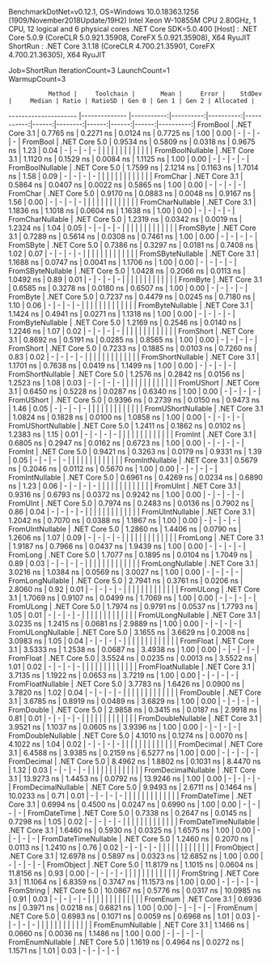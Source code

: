 
BenchmarkDotNet=v0.12.1, OS=Windows 10.0.18363.1256 (1909/November2018Update/19H2)
Intel Xeon W-10855M CPU 2.80GHz, 1 CPU, 12 logical and 6 physical cores
.NET Core SDK=5.0.400
  [Host]   : .NET Core 5.0.9 (CoreCLR 5.0.921.35908, CoreFX 5.0.921.35908), X64 RyuJIT
  ShortRun : .NET Core 3.1.18 (CoreCLR 4.700.21.35901, CoreFX 4.700.21.36305), X64 RyuJIT

Job=ShortRun  IterationCount=3  LaunchCount=1  
WarmupCount=3  

               Method |     Toolchain |       Mean |     Error |    StdDev |     Median | Ratio | RatioSD | Gen 0 | Gen 1 | Gen 2 | Allocated |
--------------------- |-------------- |-----------:|----------:|----------:|-----------:|------:|--------:|------:|------:|------:|----------:|
             FromBool | .NET Core 3.1 |  0.7765 ns | 0.2271 ns | 0.0124 ns |  0.7725 ns |  1.00 |    0.00 |     - |     - |     - |         - |
             FromBool | .NET Core 5.0 |  0.9534 ns | 0.5809 ns | 0.0318 ns |  0.9675 ns |  1.23 |    0.04 |     - |     - |     - |         - |
                      |               |            |           |           |            |       |         |       |       |       |           |
     FromBoolNullable | .NET Core 3.1 |  1.1120 ns | 0.1529 ns | 0.0084 ns |  1.1125 ns |  1.00 |    0.00 |     - |     - |     - |         - |
     FromBoolNullable | .NET Core 5.0 |  1.7599 ns | 2.1214 ns | 0.1163 ns |  1.7014 ns |  1.58 |    0.09 |     - |     - |     - |         - |
                      |               |            |           |           |            |       |         |       |       |       |           |
             FromChar | .NET Core 3.1 |  0.5864 ns | 0.0407 ns | 0.0022 ns |  0.5865 ns |  1.00 |    0.00 |     - |     - |     - |         - |
             FromChar | .NET Core 5.0 |  0.9170 ns | 0.0883 ns | 0.0048 ns |  0.9167 ns |  1.56 |    0.00 |     - |     - |     - |         - |
                      |               |            |           |           |            |       |         |       |       |       |           |
     FromCharNullable | .NET Core 3.1 |  1.1836 ns | 1.1018 ns | 0.0604 ns |  1.1638 ns |  1.00 |    0.00 |     - |     - |     - |         - |
     FromCharNullable | .NET Core 5.0 |  1.2319 ns | 0.0342 ns | 0.0019 ns |  1.2324 ns |  1.04 |    0.05 |     - |     - |     - |         - |
                      |               |            |           |           |            |       |         |       |       |       |           |
            FromSByte | .NET Core 3.1 |  0.7289 ns | 0.5614 ns | 0.0308 ns |  0.7461 ns |  1.00 |    0.00 |     - |     - |     - |         - |
            FromSByte | .NET Core 5.0 |  0.7386 ns | 0.3297 ns | 0.0181 ns |  0.7408 ns |  1.02 |    0.07 |     - |     - |     - |         - |
                      |               |            |           |           |            |       |         |       |       |       |           |
    FromSByteNullable | .NET Core 3.1 |  1.1688 ns | 0.0747 ns | 0.0041 ns |  1.1706 ns |  1.00 |    0.00 |     - |     - |     - |         - |
    FromSByteNullable | .NET Core 5.0 |  1.0428 ns | 0.2066 ns | 0.0113 ns |  1.0492 ns |  0.89 |    0.01 |     - |     - |     - |         - |
                      |               |            |           |           |            |       |         |       |       |       |           |
             FromByte | .NET Core 3.1 |  0.6585 ns | 0.3278 ns | 0.0180 ns |  0.6507 ns |  1.00 |    0.00 |     - |     - |     - |         - |
             FromByte | .NET Core 5.0 |  0.7237 ns | 0.4479 ns | 0.0245 ns |  0.7180 ns |  1.10 |    0.06 |     - |     - |     - |         - |
                      |               |            |           |           |            |       |         |       |       |       |           |
     FromByteNullable | .NET Core 3.1 |  1.1424 ns | 0.4941 ns | 0.0271 ns |  1.1318 ns |  1.00 |    0.00 |     - |     - |     - |         - |
     FromByteNullable | .NET Core 5.0 |  1.2169 ns | 0.2546 ns | 0.0140 ns |  1.2246 ns |  1.07 |    0.02 |     - |     - |     - |         - |
                      |               |            |           |           |            |       |         |       |       |       |           |
            FromShort | .NET Core 3.1 |  0.8692 ns | 0.5191 ns | 0.0285 ns |  0.8565 ns |  1.00 |    0.00 |     - |     - |     - |         - |
            FromShort | .NET Core 5.0 |  0.7233 ns | 0.1885 ns | 0.0103 ns |  0.7260 ns |  0.83 |    0.02 |     - |     - |     - |         - |
                      |               |            |           |           |            |       |         |       |       |       |           |
    FromShortNullable | .NET Core 3.1 |  1.1701 ns | 0.7638 ns | 0.0419 ns |  1.1499 ns |  1.00 |    0.00 |     - |     - |     - |         - |
    FromShortNullable | .NET Core 5.0 |  1.2576 ns | 0.2842 ns | 0.0156 ns |  1.2523 ns |  1.08 |    0.03 |     - |     - |     - |         - |
                      |               |            |           |           |            |       |         |       |       |       |           |
           FromUShort | .NET Core 3.1 |  0.6450 ns | 0.5228 ns | 0.0287 ns |  0.6340 ns |  1.00 |    0.00 |     - |     - |     - |         - |
           FromUShort | .NET Core 5.0 |  0.9396 ns | 0.2739 ns | 0.0150 ns |  0.9473 ns |  1.46 |    0.05 |     - |     - |     - |         - |
                      |               |            |           |           |            |       |         |       |       |       |           |
   FromUShortNullable | .NET Core 3.1 |  1.0824 ns | 0.1828 ns | 0.0100 ns |  1.0858 ns |  1.00 |    0.00 |     - |     - |     - |         - |
   FromUShortNullable | .NET Core 5.0 |  1.2411 ns | 0.1862 ns | 0.0102 ns |  1.2383 ns |  1.15 |    0.01 |     - |     - |     - |         - |
                      |               |            |           |           |            |       |         |       |       |       |           |
              FromInt | .NET Core 3.1 |  0.6805 ns | 0.2947 ns | 0.0162 ns |  0.6723 ns |  1.00 |    0.00 |     - |     - |     - |         - |
              FromInt | .NET Core 5.0 |  0.9421 ns | 0.3263 ns | 0.0179 ns |  0.9331 ns |  1.39 |    0.05 |     - |     - |     - |         - |
                      |               |            |           |           |            |       |         |       |       |       |           |
      FromIntNullable | .NET Core 3.1 |  0.5679 ns | 0.2046 ns | 0.0112 ns |  0.5670 ns |  1.00 |    0.00 |     - |     - |     - |         - |
      FromIntNullable | .NET Core 5.0 |  0.6961 ns | 0.4269 ns | 0.0234 ns |  0.6890 ns |  1.23 |    0.06 |     - |     - |     - |         - |
                      |               |            |           |           |            |       |         |       |       |       |           |
             FromUInt | .NET Core 3.1 |  0.9316 ns | 0.6793 ns | 0.0372 ns |  0.9242 ns |  1.00 |    0.00 |     - |     - |     - |         - |
             FromUInt | .NET Core 5.0 |  0.7974 ns | 0.2483 ns | 0.0136 ns |  0.7902 ns |  0.86 |    0.04 |     - |     - |     - |         - |
                      |               |            |           |           |            |       |         |       |       |       |           |
     FromUIntNullable | .NET Core 3.1 |  1.2042 ns | 0.7070 ns | 0.0388 ns |  1.1867 ns |  1.00 |    0.00 |     - |     - |     - |         - |
     FromUIntNullable | .NET Core 5.0 |  1.2860 ns | 1.4406 ns | 0.0790 ns |  1.2606 ns |  1.07 |    0.09 |     - |     - |     - |         - |
                      |               |            |           |           |            |       |         |       |       |       |           |
             FromLong | .NET Core 3.1 |  1.9187 ns | 0.7966 ns | 0.0437 ns |  1.9439 ns |  1.00 |    0.00 |     - |     - |     - |         - |
             FromLong | .NET Core 5.0 |  1.7077 ns | 0.1895 ns | 0.0104 ns |  1.7049 ns |  0.89 |    0.03 |     - |     - |     - |         - |
                      |               |            |           |           |            |       |         |       |       |       |           |
     FromLongNullable | .NET Core 3.1 |  3.0216 ns | 1.0384 ns | 0.0569 ns |  3.0027 ns |  1.00 |    0.00 |     - |     - |     - |         - |
     FromLongNullable | .NET Core 5.0 |  2.7941 ns | 0.3761 ns | 0.0206 ns |  2.8060 ns |  0.92 |    0.01 |     - |     - |     - |         - |
                      |               |            |           |           |            |       |         |       |       |       |           |
            FromULong | .NET Core 3.1 |  1.7069 ns | 0.9107 ns | 0.0499 ns |  1.7069 ns |  1.00 |    0.00 |     - |     - |     - |         - |
            FromULong | .NET Core 5.0 |  1.7974 ns | 0.9791 ns | 0.0537 ns |  1.7793 ns |  1.05 |    0.01 |     - |     - |     - |         - |
                      |               |            |           |           |            |       |         |       |       |       |           |
    FromULongNullable | .NET Core 3.1 |  3.0235 ns | 1.2415 ns | 0.0681 ns |  2.9889 ns |  1.00 |    0.00 |     - |     - |     - |         - |
    FromULongNullable | .NET Core 5.0 |  3.1655 ns | 3.6629 ns | 0.2008 ns |  3.0983 ns |  1.05 |    0.04 |     - |     - |     - |         - |
                      |               |            |           |           |            |       |         |       |       |       |           |
            FromFloat | .NET Core 3.1 |  3.5333 ns | 1.2538 ns | 0.0687 ns |  3.4938 ns |  1.00 |    0.00 |     - |     - |     - |         - |
            FromFloat | .NET Core 5.0 |  3.5524 ns | 0.0235 ns | 0.0013 ns |  3.5522 ns |  1.01 |    0.02 |     - |     - |     - |         - |
                      |               |            |           |           |            |       |         |       |       |       |           |
    FromFloatNullable | .NET Core 3.1 |  3.7135 ns | 1.1922 ns | 0.0653 ns |  3.7219 ns |  1.00 |    0.00 |     - |     - |     - |         - |
    FromFloatNullable | .NET Core 5.0 |  3.7783 ns | 1.6426 ns | 0.0900 ns |  3.7820 ns |  1.02 |    0.04 |     - |     - |     - |         - |
                      |               |            |           |           |            |       |         |       |       |       |           |
           FromDouble | .NET Core 3.1 |  3.6785 ns | 0.8919 ns | 0.0489 ns |  3.6829 ns |  1.00 |    0.00 |     - |     - |     - |         - |
           FromDouble | .NET Core 5.0 |  2.9858 ns | 0.3415 ns | 0.0187 ns |  2.9918 ns |  0.81 |    0.01 |     - |     - |     - |         - |
                      |               |            |           |           |            |       |         |       |       |       |           |
   FromDoubleNullable | .NET Core 3.1 |  3.9521 ns | 1.1037 ns | 0.0605 ns |  3.9396 ns |  1.00 |    0.00 |     - |     - |     - |         - |
   FromDoubleNullable | .NET Core 5.0 |  4.1010 ns | 0.1274 ns | 0.0070 ns |  4.1022 ns |  1.04 |    0.02 |     - |     - |     - |         - |
                      |               |            |           |           |            |       |         |       |       |       |           |
          FromDecimal | .NET Core 3.1 |  6.4588 ns | 3.9385 ns | 0.2159 ns |  6.5277 ns |  1.00 |    0.00 |     - |     - |     - |         - |
          FromDecimal | .NET Core 5.0 |  8.4962 ns | 1.8802 ns | 0.1031 ns |  8.4470 ns |  1.32 |    0.03 |     - |     - |     - |         - |
                      |               |            |           |           |            |       |         |       |       |       |           |
  FromDecimalNullable | .NET Core 3.1 | 13.9273 ns | 1.4453 ns | 0.0792 ns | 13.9246 ns |  1.00 |    0.00 |     - |     - |     - |         - |
  FromDecimalNullable | .NET Core 5.0 |  9.9493 ns | 2.6711 ns | 0.1464 ns | 10.0233 ns |  0.71 |    0.01 |     - |     - |     - |         - |
                      |               |            |           |           |            |       |         |       |       |       |           |
         FromDateTime | .NET Core 3.1 |  0.6994 ns | 0.4500 ns | 0.0247 ns |  0.6990 ns |  1.00 |    0.00 |     - |     - |     - |         - |
         FromDateTime | .NET Core 5.0 |  0.7338 ns | 0.2647 ns | 0.0145 ns |  0.7298 ns |  1.05 |    0.02 |     - |     - |     - |         - |
                      |               |            |           |           |            |       |         |       |       |       |           |
 FromDateTimeNullable | .NET Core 3.1 |  1.6460 ns | 0.5930 ns | 0.0325 ns |  1.6575 ns |  1.00 |    0.00 |     - |     - |     - |         - |
 FromDateTimeNullable | .NET Core 5.0 |  1.2460 ns | 0.2070 ns | 0.0113 ns |  1.2410 ns |  0.76 |    0.02 |     - |     - |     - |         - |
                      |               |            |           |           |            |       |         |       |       |       |           |
           FromObject | .NET Core 3.1 | 12.6978 ns | 0.5897 ns | 0.0323 ns | 12.6852 ns |  1.00 |    0.00 |     - |     - |     - |         - |
           FromObject | .NET Core 5.0 | 11.8179 ns | 1.1015 ns | 0.0604 ns | 11.8156 ns |  0.93 |    0.00 |     - |     - |     - |         - |
                      |               |            |           |           |            |       |         |       |       |       |           |
           FromString | .NET Core 3.1 | 11.1064 ns | 6.8359 ns | 0.3747 ns | 11.1573 ns |  1.00 |    0.00 |     - |     - |     - |         - |
           FromString | .NET Core 5.0 | 10.0867 ns | 0.5776 ns | 0.0317 ns | 10.0985 ns |  0.91 |    0.03 |     - |     - |     - |         - |
                      |               |            |           |           |            |       |         |       |       |       |           |
             FromEnum | .NET Core 3.1 |  0.6936 ns | 0.3971 ns | 0.0218 ns |  0.6821 ns |  1.00 |    0.00 |     - |     - |     - |         - |
             FromEnum | .NET Core 5.0 |  0.6983 ns | 0.1071 ns | 0.0059 ns |  0.6968 ns |  1.01 |    0.03 |     - |     - |     - |         - |
                      |               |            |           |           |            |       |         |       |       |       |           |
     FromEnumNullable | .NET Core 3.1 |  1.1466 ns | 0.0660 ns | 0.0036 ns |  1.1486 ns |  1.00 |    0.00 |     - |     - |     - |         - |
     FromEnumNullable | .NET Core 5.0 |  1.1619 ns | 0.4964 ns | 0.0272 ns |  1.1571 ns |  1.01 |    0.03 |     - |     - |     - |         - |

